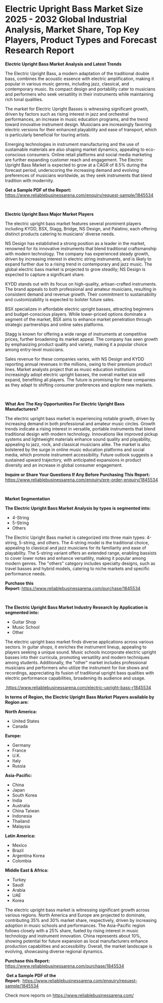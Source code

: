 <p><h1>Electric Upright Bass Market Size 2025 - 2032 Global Industrial Analysis, Market Share, Top Key Players, Product Types and Forecast Research Report</h1></p><p><strong>Electric Upright Bass Market Analysis and Latest Trends</strong></p>
<p><p>The Electric Upright Bass, a modern adaptation of the traditional double bass, combines the acoustic essence with electric amplification, making it popular in various music genres, including jazz, classical, and contemporary music. Its compact design and portability cater to musicians and performers who seek versatility in their instruments while maintaining rich tonal qualities. </p><p>The market for Electric Upright Basses is witnessing significant growth, driven by factors such as rising interest in jazz and orchestral performances, an increase in music education programs, and the trend toward innovative instrument design. Musicians are increasingly favoring electric versions for their enhanced playability and ease of transport, which is particularly beneficial for touring artists. </p><p>Emerging technologies in instrument manufacturing and the use of sustainable materials are also shaping market dynamics, appealing to eco-conscious consumers. Online retail platforms and social media marketing are further expanding customer reach and engagement. The Electric Upright Bass Market is expected to grow at a CAGR of 8.5% during the forecast period, underscoring the increasing demand and evolving preferences of musicians worldwide, as they seek instruments that blend tradition with modernity.</p></p>
<p><strong>Get a Sample PDF of the Report:&nbsp;</strong> <a href="https://www.reliablebusinessarena.com/enquiry/request-sample/1845534?utm_campaign=2514&utm_medium=2&utm_source=Github&utm_content=ia&utm_term=05042025&utm_id=electric-upright-bass">https://www.reliablebusinessarena.com/enquiry/request-sample/1845534</a></p>
<p>&nbsp;</p>
<p><strong>Electric Upright Bass Major Market Players</strong></p>
<p><p>The electric upright bass market features several prominent players including KYDD, BSX, Stagg, Bridge, NS Design, and Palatino, each offering distinct products catering to musicians' diverse needs. </p><p>NS Design has established a strong position as a leader in the market, renowned for its innovative instruments that blend traditional craftsmanship with modern technology. The company has experienced steady growth, driven by increasing interest in electric string instruments, and is likely to expand further due to a rising trend in contemporary and jazz music. The global electric bass market is projected to grow steadily; NS Design is expected to capture a significant share.</p><p>KYDD stands out with its focus on high-quality, artisan-crafted instruments. The brand appeals to both professional and amateur musicians, resulting in consistent demand and revenue growth. Their commitment to sustainability and customizability is expected to bolster future sales.</p><p>BSX specializes in affordable electric upright basses, attracting beginners and budget-conscious players. While lower-priced options dominate a segment of the market, BSX aims to enhance market penetration through strategic partnerships and online sales platforms.</p><p>Stagg is known for offering a wide range of instruments at competitive prices, further broadening its market appeal. The company has seen growth by emphasizing product quality and variety, making it a popular choice among entry-level musicians.</p><p>Sales revenue for these companies varies, with NS Design and KYDD reporting annual revenues in the millions, owing to their premium product lines. Market analysts project that as music education institutions increasingly adopt electric upright basses, the overall market size will expand, benefiting all players. The future is promising for these companies as they adapt to shifting consumer preferences and explore new markets.</p></p>
<p>&nbsp;</p>
<p><strong>What Are The Key Opportunities For Electric Upright Bass Manufacturers?</strong></p>
<p><p>The electric upright bass market is experiencing notable growth, driven by increasing demand in both professional and amateur music circles. Growth trends indicate a rising interest in versatile, portable instruments that blend traditional design with modern technology. Innovations like improved pickup systems and lightweight materials enhance sound quality and playability, appealing to jazz, rock, and classical musicians alike. The market is also bolstered by the surge in online music education platforms and social media, which promote instrument accessibility. Future outlook suggests a sustained upward trajectory, with anticipated expansions in product diversity and an increase in global consumer engagement.</p></p>
<p><strong>Inquire or Share Your Questions If Any Before Purchasing This Report:</strong> <a href="https://www.reliablebusinessarena.com/enquiry/pre-order-enquiry/1845534?utm_campaign=2514&utm_medium=2&utm_source=Github&utm_content=ia&utm_term=05042025&utm_id=electric-upright-bass">https://www.reliablebusinessarena.com/enquiry/pre-order-enquiry/1845534</a></p>
<p>&nbsp;</p>
<p><strong>Market Segmentation</strong></p>
<p><strong>The Electric Upright Bass Market Analysis by types is segmented into:</strong></p>
<p><ul><li>4-String</li><li>5-String</li><li>Others</li></ul></p>
<p><p>The Electric Upright Bass market is categorized into three main types: 4-string, 5-string, and others. The 4-string model is the traditional choice, appealing to classical and jazz musicians for its familiarity and ease of playability. The 5-string variant offers an extended range, enabling bassists to cover lower notes and enhance versatility, making it popular among modern genres. The "others" category includes specialty designs, such as travel basses and hybrid models, catering to niche markets and specific performance needs.</p></p>
<p><strong>Purchase this Report:&nbsp;</strong><a href="https://www.reliablebusinessarena.com/purchase/1845534?utm_campaign=2514&utm_medium=2&utm_source=Github&utm_content=ia&utm_term=05042025&utm_id=electric-upright-bass">https://www.reliablebusinessarena.com/purchase/1845534</a></p>
<p>&nbsp;</p>
<p><strong>The Electric Upright Bass Market Industry Research by Application is segmented into:</strong></p>
<p><ul><li>Guitar Shop</li><li>Music School</li><li>Other</li></ul></p>
<p><p>The electric upright bass market finds diverse applications across various sectors. In guitar shops, it enriches the instrument lineup, appealing to players seeking a unique sound. Music schools incorporate electric upright basses into their curricula, promoting versatility and modern techniques among students. Additionally, the "other" market includes professional musicians and performers who utilize the instrument for live shows and recordings, appreciating its fusion of traditional upright bass qualities with electric performance capabilities, broadening its audience and usage.</p></p>
<p><a href="https://www.reliablebusinessarena.com/electric-upright-bass-r1845534?utm_campaign=2514&utm_medium=2&utm_source=Github&utm_content=ia&utm_term=05042025&utm_id=electric-upright-bass">&nbsp;https://www.reliablebusinessarena.com/electric-upright-bass-r1845534</a></p>
<p><strong>In terms of Region, the Electric Upright Bass Market Players available by Region are:</strong></p>
<p>
    <p> <strong> North America: </strong>
        <ul>
            <li>United States</li>
            <li>Canada</li>
        </ul>
        </p> 
    <p> <strong> Europe: </strong>
        <ul>
            <li>Germany</li>
            <li>France</li>
            <li>U.K.</li>
            <li>Italy</li>
            <li>Russia</li>
        </ul>
        </p> 
    <p> <strong> Asia-Pacific: </strong>
        <ul>
            <li>China</li>
            <li>Japan</li>
            <li>South Korea</li>
            <li>India</li>
            <li>Australia</li>
            <li>China Taiwan</li>
            <li>Indonesia</li>
            <li>Thailand</li>
            <li>Malaysia</li>
        </ul>
        </p> 
    <p> <strong> Latin America: </strong>
        <ul>
            <li>Mexico</li>
            <li>Brazil</li>
            <li>Argentina Korea</li>
            <li>Colombia</li>
        </ul>
        </p> 
    <p> <strong> Middle East & Africa: </strong>
        <ul>
            <li>Turkey</li>
            <li>Saudi</li>
            <li>Arabia</li>
            <li>UAE</li>
            <li>Korea</li>
        </ul>
    </p>
    </p>
<p><p>The electric upright bass market is witnessing significant growth across various regions. North America and Europe are projected to dominate, contributing 35% and 30% market share, respectively, driven by increasing adoption in music schools and performances. The Asia-Pacific region follows closely with a 25% share, fueled by rising interest in music technology and instrument innovation. China represents about 10%, showing potential for future expansion as local manufacturers enhance production capabilities and accessibility. Overall, the market landscape is evolving, showcasing diverse regional dynamics.</p></p>
<p><strong>Purchase this Report: </strong><a href="https://www.reliablebusinessarena.com/purchase/1845534?utm_campaign=2514&utm_medium=2&utm_source=Github&utm_content=ia&utm_term=05042025&utm_id=electric-upright-bass">https://www.reliablebusinessarena.com/purchase/1845534</a></p>
<p>&nbsp;<strong>Get a Sample PDF of the Report:&nbsp;&nbsp;</strong><a href="https://www.reliablebusinessarena.com/enquiry/request-sample/1845534?utm_campaign=2514&utm_medium=2&utm_source=Github&utm_content=ia&utm_term=05042025&utm_id=electric-upright-bass">https://www.reliablebusinessarena.com/enquiry/request-sample/1845534</a></p>
<p><strong></strong></p>
<p>Check more reports on <a href="https://www.reliablebusinessarena.com/?utm_campaign=2514&utm_medium=2&utm_source=Github&utm_content=ia&utm_term=05042025&utm_id=electric-upright-bass">https://www.reliablebusinessarena.com/</a></p>